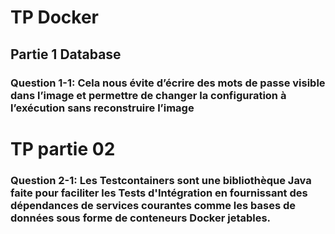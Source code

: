 # TP Docker
## Partie 1 Database
### Question 1-1: Cela nous évite d’écrire des mots de passe visible dans l’image et permettre de changer la configuration à l’exécution sans reconstruire l’image 
# TP partie 02
### Question 2-1: Les Testcontainers sont une bibliothèque Java faite pour faciliter les Tests d'Intégration en fournissant des dépendances de services courantes comme les bases de données sous forme de conteneurs Docker jetables.
